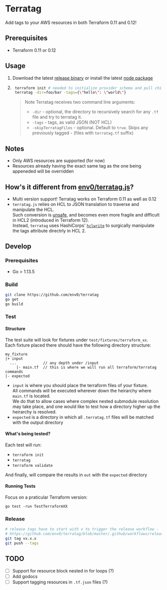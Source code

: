 
# Terratag
Add tags to your AWS resources in both Terraform 0.11 and 0.12!

## Prerequisites
- Terraform 0.11 or 0.12

## Usage
1. Download the latest [release binary](https://github.com/env0/terratag/releases) or install the latest [node package](https://github.com/env0/terratag/packages)
2. ```bash    
    terraform init # needed to initialize provider schema and pull child terraform modules
    terratag -dir=foo/bar -tags={\"hello\": \"world\"}
    ```
      > Note Terratag receives two command line arguments:  
      > - `-dir` - optional, the directory to recursively search for any `.tf` file and try to terratag it.  
      > - `-tags` - tags, as valid JSON (NOT HCL)
      > - `-skipTerratagFiles` - optional. Default to `true`. Skips any previously tagged - (files with `terratag.tf` suffix)


## Notes
- Only AWS resources are supported (for now)
- Resources already having the exact same tag as the one being appeneded will be overridden

## How's it different from [env0/terratag.js](https://github.com/env0/terratag.js)?
- Multi version support! Terratag works on Terraform 0.11 as well as 0.12
- `terratag.js` relies on HCL to JSON translation to traverse and manipulate the HCL.    
Such conversion is [unsafe](https://github.com/hashicorp/terraform/issues/9354#issuecomment-512624185), and becomes even more fragile and difficult in HCL2 (introduced in Terraform 12).  
Instead, `terratag` uses HashiCorps' [`hclwrite`](https://godoc.org/github.com/hashicorp/terraform/vendor/github.com/hashicorp/hcl/v2/hclwrite) to surgically manipulate the tags attribute directrly in HCL 2.   

## Develop

### Prerequisites
- Go > 1.13.5

### Build
```bash
git clone https://github.com/env0/terratag
go get
go build
```

### Test

#### Structure
The test suite will look for fixtures under `test/fixtures/terraform_xx`.  
Each fixture placed there should have the following directory structure:  
```
my_fixture
|+ input
  ...            // any depth under /input
     |- main.tf  // this is where we will run all terraform/terratag commands
|- expected
```

- `input` is where you should place the terraform files of your fixture.  
All commands will be executed wherever down the heirarchy where `main.tf` is located.  
We do that to allow cases where complex nested submodule resolution may take place, and one would like to test how a directory higher up the heirarchy is resolved.  
- `expected` is a directory in which all `.terratag.tf` files will be matched with the output directory

#### What's being tested?
Each test will run:
- `terraform init`
- `terratag`
- `terraform validate`  

And finally, will compare the results in `out` with the `expected` directory 

#### Running Tests
Focus on a praticular Terraform version:
```
go test -run TestTerraformXX
``` 

### Release
```bash
# release tags have to start with v to trigger the release workflow -
# https://github.com/env0/terratag/blob/master/.github/workflows/release.yml
git tag vx.x.x 
git push --tags
```

## TODO
- [ ] Support for resource block nested in for loops (?)
- [ ] Add godocs
- [ ] Support tagging resources in `.tf.json` files (?)
